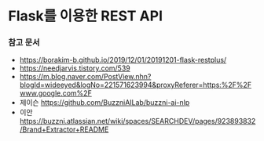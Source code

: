 # Flask를 이용한 REST API 







### 참고 문서

- https://borakim-b.github.io/2019/12/01/20191201-flask-restplus/
- https://needjarvis.tistory.com/539
- https://m.blog.naver.com/PostView.nhn?blogId=wideeyed&logNo=221571623994&proxyReferer=https:%2F%2Fwww.google.com%2F
- 제이슨 https://github.com/BuzzniAILab/buzzni-ai-nlp
- 이안 https://buzzni.atlassian.net/wiki/spaces/SEARCHDEV/pages/923893832/Brand+Extractor+README